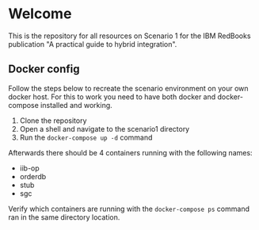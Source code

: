 # Welcome

This is the repository for all resources on Scenario 1 for the IBM RedBooks publication "A practical guide to hybrid integration".

## Docker config
Follow the steps below to recreate the scenario environment on your own docker host. For this to work you need to have both docker and docker-compose installed and working.

1. Clone the repository
2. Open a shell and navigate to the scenario1 directory
3. Run the `docker-compose up -d` command

Afterwards there should be 4 containers running with the following names:
- iib-op
- orderdb
- stub
- sgc

Verify which containers are running with the `docker-compose ps` command ran in the same directory location.
